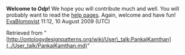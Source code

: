 __Welcome to _Odp_!__ We hope you will contribute much and well. 
You will probably want to read the [help pages](http://ontologydesignpatterns.org/wiki/Help:Contents "Help:Contents"). Again, welcome and have fun! [EvaBlomqvist](../User/EvaBlomqvist.md "User:EvaBlomqvist") 11:12, 10 August 2009 (UTC)





Retrieved from "[http://ontologydesignpatterns.org/wiki/User\_talk:PankajKamthan](../User_talk/PankajKamthan.md)"